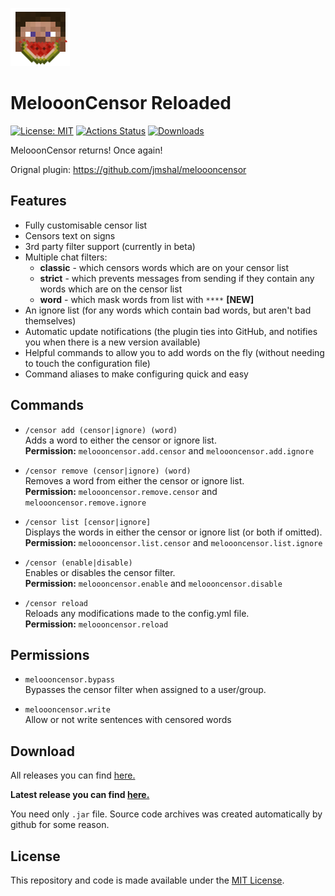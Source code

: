 ![Logo](./logo.png)

# MelooonCensor Reloaded

[![License: MIT](https://img.shields.io/badge/License-MIT-green.svg)](./LICENSE)
[![Actions Status](https://github.com/Behoston/meloooncensor/workflows/Test/badge.svg)](https://github.com/Behoston/meloooncensor/actions?query=workflow%3ATest)
[![Downloads](https://img.shields.io/github/downloads/Behoston/meloooncensor/total?color=green&logo=github)](https://github.com/Behoston/meloooncensor/releases/latest)

MelooonCensor returns! Once again!

Orignal plugin: https://github.com/jmshal/meloooncensor

## Features

- Fully customisable censor list
- Censors text on signs
- 3rd party filter support (currently in beta)
- Multiple chat filters:
  - **classic** - which censors words which are on your censor list
  - **strict** - which prevents messages from sending if they contain any words which are on the censor list
  - **word** - which mask words from list with `****` **[NEW]**
- An ignore list (for any words which contain bad words, but aren't bad themselves)
- Automatic update notifications (the plugin ties into GitHub, and notifies you when there is a new version available)
- Helpful commands to allow you to add words on the fly (without needing to touch the configuration file)
- Command aliases to make configuring quick and easy

## Commands

- `/censor add (censor|ignore) (word)`  
Adds a word to either the censor or ignore list.  
**Permission:** `meloooncensor.add.censor` and `meloooncensor.add.ignore`

- `/censor remove (censor|ignore) (word)`  
Removes a word from either the censor or ignore list.  
**Permission:** `meloooncensor.remove.censor` and `meloooncensor.remove.ignore`

- `/censor list [censor|ignore]`  
Displays the words in either the censor or ignore list (or both if omitted).  
**Permission:** `meloooncensor.list.censor` and `meloooncensor.list.ignore`

- `/censor (enable|disable)`  
Enables or disables the censor filter.  
**Permission:** `meloooncensor.enable` and `meloooncensor.disable`

- `/censor reload`  
Reloads any modifications made to the config.yml file.  
**Permission:** `meloooncensor.reload`

## Permissions

- `meloooncensor.bypass`  
Bypasses the censor filter when assigned to a user/group.

- `meloooncensor.write`   
Allow or not write sentences with censored words


## Download

All releases you can find [here.](https://github.com/Behoston/meloooncensor/releases)

**Latest release you can find [here.](https://github.com/Behoston/meloooncensor/releases/latest)**

You need only `.jar` file. Source code archives was created automatically by github for some reason. 

## License

This repository and code is made available under the [MIT License](./LICENSE.md).
